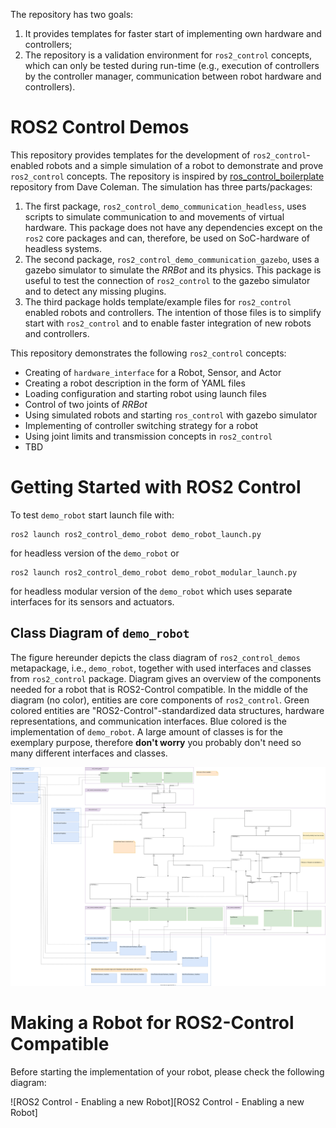The repository has two goals:

1. It provides templates for faster start of implementing own hardware and controllers;
2. The repository is a validation environment for `ros2_control` concepts, which can only be tested during run-time (e.g., execution of controllers by the controller manager,  communication between robot hardware and controllers). 

# ROS2 Control Demos

This repository provides templates for the development of `ros2_control`-enabled robots and a simple simulation of a robot to demonstrate and prove `ros2_control` concepts.
The repository is inspired by [ros_control_boilerplate](https://github.com/PickNikRobotics/ros_control_boilerplate) repository from Dave Coleman.
The simulation has three parts/packages:
1. The first package, `ros2_control_demo_communication_headless`, uses scripts to simulate communication to and movements of virtual hardware.
This package does not have any dependencies except on the `ros2` core packages and can, therefore, be used on SoC-hardware of headless systems.
2. The second package, `ros2_control_demo_communication_gazebo`, uses a gazebo simulator to simulate the *RRBot* and its physics.
This package is useful to test the connection of `ros2_control` to the gazebo simulator and to detect any missing plugins.
3. The third package holds template/example files for `ros2_control` enabled robots and controllers.
The intention of those files is to simplify start with `ros2_control` and to enable faster integration of new robots and controllers.

This repository demonstrates the following `ros2_control` concepts:

* Creating of `hardware_interface` for a Robot, Sensor, and Actor
* Creating a robot description in the form of YAML files
* Loading configuration and starting robot using launch files 
* Control of two joints of *RRBot*
* Using simulated robots and starting `ros_control` with gazebo simulator
* Implementing of controller switching strategy for a robot
* Using joint limits and transmission concepts in `ros2_control`
* TBD

# Getting Started with ROS2 Control

 To test `demo_robot` start launch file with:
```
ros2 launch ros2_control_demo_robot demo_robot_launch.py
```
for headless version of the `demo_robot` or
```
ros2 launch ros2_control_demo_robot demo_robot_modular_launch.py
```
for headless modular version of the `demo_robot` which uses separate interfaces for its sensors and actuators.

## Class Diagram of `demo_robot`

The figure hereunder depicts the class diagram of `ros2_control_demos` metapackage, i.e., `demo_robot`, together with used interfaces and classes from `ros2_control` package.
Diagram gives an overview of the components needed for a robot that is ROS2-Control compatible.
In the middle of the diagram (no color), entities are core components of `ros2_control`.
Green colored entities are "ROS2-Control"-standardized data structures, hardware representations, and communication interfaces.
Blue colored is the implementation of `demo_robot`.
A large amount of classes is for the exemplary purpose, therefore __don't worry__ you probably don't need so many different interfaces and classes.

![ROS2 Control Demo Robot - Class Diagram][ros2_control_demo_robot_class_diagram]


# Making a Robot for ROS2-Control Compatible

Before starting the implementation of your robot, please check the following diagram:

![ROS2 Control - Enabling a new Robot][ROS2 Control - Enabling a new Robot]



<!-- References -->
[ros2_control_demo_robot_class_diagram]: docs/ros2_control_demo_robot_class_diagram.svg "ROS2 Control Demo Robot - Class Diagram"
[ros2_control_new_robot]: docs/ros2_control_new_robot.svg "ROS2 Control - Enabling a new Robot"
